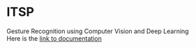# ITSP
Gesture Recognition using Computer Vision and Deep Learning<br>
Here is the [link to documentation](https://docs.google.com/document/d/1ii6LmohOREV5nulNzmatKDN_b7OO15sc8CnYHvdwstI/edit?usp=sharing)
